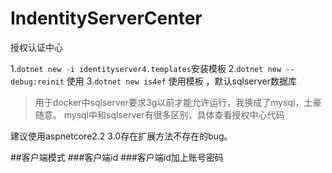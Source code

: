 # IndentityServerCenter
授权认证中心

1.`dotnet new -i identityserver4.templates`安装模板
2.`dotnet new --debug:reinit` 使用
3.`dotnet new is4ef` 使用模板 ，默认sqlserver数据库
>用于docker中sqlserver要求3g以前才能允许运行，我换成了mysql，土豪随意。
>mysql中和sqlserver有很多区别，具体查看授权中心代码

建议使用aspnetcore2.2   3.0存在扩展方法不存在的bug。

##客户端模式
###客户端id
###客户端id加上账号密码
